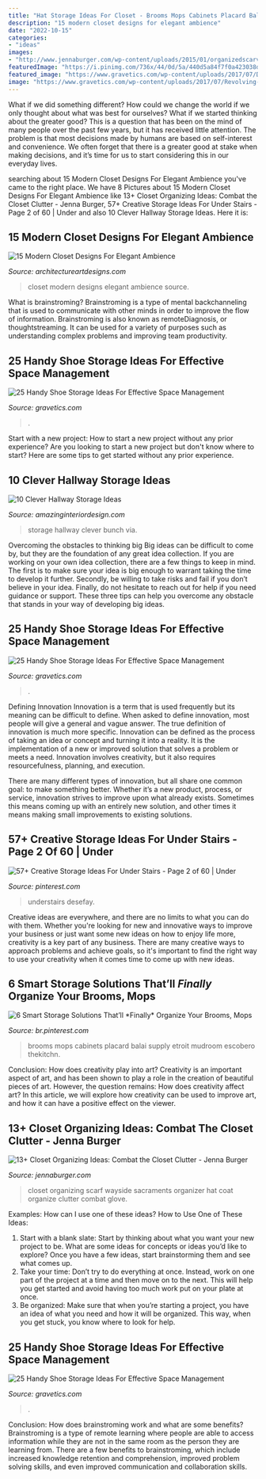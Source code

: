 ```yaml
---
title: "Hat Storage Ideas For Closet - Brooms Mops Cabinets Placard Balai Supply Etroit Mudroom Escobero Thekitchn"
description: "15 modern closet designs for elegant ambience"
date: "2022-10-15"
categories:
- "ideas"
images:
- "http://www.jennaburger.com/wp-content/uploads/2015/01/organizedscarvesgloves.jpg"
featuredImage: "https://i.pinimg.com/736x/44/0d/5a/440d5a84f7f0a423038d235d83bbf613.jpg"
featured_image: "https://www.gravetics.com/wp-content/uploads/2017/07/DIY-Shoe-Storage-Ideas-for-Small-Spaces.jpg"
image: "https://www.gravetics.com/wp-content/uploads/2017/07/Revolving-Shoe-Cabinets.jpg"
---
```



What if we did something different?
How could we change the world if we only thought about what was best for ourselves? What if we started thinking about the greater good? This is a question that has been on the mind of many people over the past few years, but it has received little attention. The problem is that most decisions made by humans are based on self-interest and convenience. We often forget that there is a greater good at stake when making decisions, and it’s time for us to start considering this in our everyday lives.

	

		
searching about 15 Modern Closet Designs For Elegant Ambience you've came to the right place. We have 8 Pictures about 15 Modern Closet Designs For Elegant Ambience like 13+ Closet Organizing Ideas: Combat the Closet Clutter - Jenna Burger, 57+ Creative Storage Ideas For Under Stairs - Page 2 of 60 | Under and also 10 Clever Hallway Storage Ideas. Here it is:
		
    
## 15 Modern Closet Designs For Elegant Ambience

<img loading=lazy src="https://www.architectureartdesigns.com/wp-content/uploads/2016/08/6-49-630x490.jpg" onerror="this.onerror=null;this.src='https://tse1.mm.bing.net/th?id=OIP.LZdZjg59DlcyB2jkdwzr7QHaFw&amp;pid=15.1';" alt="15 Modern Closet Designs For Elegant Ambience">

_Source: architectureartdesigns.com_

>closet modern designs elegant ambience source. 

	

What is brainstroming?
Brainstroming is a type of mental backchanneling that is used to communicate with other minds in order to improve the flow of information. Brainstroming is also known as remoteDiagnosis, or thoughtstreaming. It can be used for a variety of purposes such as understanding complex problems and improving team productivity.

    
## 25 Handy Shoe Storage Ideas For Effective Space Management

<img loading=lazy src="https://www.gravetics.com/wp-content/uploads/2017/07/DIY-Shoe-Storage-Ideas-for-Small-Spaces.jpg" onerror="this.onerror=null;this.src='https://tse4.mm.bing.net/th?id=OIP.-1CSqVFk5OeK3tOx_AtvuwHaKo&amp;pid=15.1';" alt="25 Handy Shoe Storage Ideas For Effective Space Management">

_Source: gravetics.com_

>. 

	

Start with a new project: How to start a new project without any prior experience?
Are you looking to start a new project but don't know where to start? Here are some tips to get started without any prior experience.

    
## 10 Clever Hallway Storage Ideas

<img loading=lazy src="http://www.amazinginteriordesign.com/wp-content/uploads/2017/09/Hallway-Storage-Ideas-5.jpg" onerror="this.onerror=null;this.src='https://tse4.mm.bing.net/th?id=OIP.YS4eJhsXLzom7ujMys89WgHaK0&amp;pid=15.1';" alt="10 Clever Hallway Storage Ideas">

_Source: amazinginteriordesign.com_

>storage hallway clever bunch via. 

	

Overcoming the obstacles to thinking big
Big ideas can be difficult to come by, but they are the foundation of any great idea collection. If you are working on your own idea collection, there are a few things to keep in mind. The first is to make sure your idea is big enough to warrant taking the time to develop it further. Secondly, be willing to take risks and fail if you don’t believe in your idea. Finally, do not hesitate to reach out for help if you need guidance or support. These three tips can help you overcome any obstacle that stands in your way of developing big ideas.

    
## 25 Handy Shoe Storage Ideas For Effective Space Management

<img loading=lazy src="https://www.gravetics.com/wp-content/uploads/2017/07/Shoe-Drawer.jpg" onerror="this.onerror=null;this.src='https://tse4.mm.bing.net/th?id=OIP.cjrGKXQZ2lICu3QZntTEaQHaLH&amp;pid=15.1';" alt="25 Handy Shoe Storage Ideas For Effective Space Management">

_Source: gravetics.com_

>. 

	

Defining Innovation
Innovation is a term that is used frequently but its meaning can be difficult to define. When asked to define innovation, most people will give a general and vague answer. The true definition of innovation is much more specific.
Innovation can be defined as the process of taking an idea or concept and turning it into a reality. It is the implementation of a new or improved solution that solves a problem or meets a need. Innovation involves creativity, but it also requires resourcefulness, planning, and execution.

There are many different types of innovation, but all share one common goal: to make something better. Whether it’s a new product, process, or service, innovation strives to improve upon what already exists. Sometimes this means coming up with an entirely new solution, and other times it means making small improvements to existing solutions.

    
## 57+ Creative Storage Ideas For Under Stairs - Page 2 Of 60 | Under

<img loading=lazy src="https://i.pinimg.com/736x/44/0d/5a/440d5a84f7f0a423038d235d83bbf613.jpg" onerror="this.onerror=null;this.src='https://tse4.mm.bing.net/th?id=OIP.jxAgP6P9lMk_GNkzoFYOTgHaJ3&amp;pid=15.1';" alt="57+ Creative Storage Ideas For Under Stairs - Page 2 of 60 | Under">

_Source: pinterest.com_

>understairs desefay. 

	

Creative ideas are everywhere, and there are no limits to what you can do with them. Whether you're looking for new and innovative ways to improve your business or just want some new ideas on how to enjoy life more, creativity is a key part of any business. There are many creative ways to approach problems and achieve goals, so it's important to find the right way to use your creativity when it comes time to come up with new ideas.

    
## 6 Smart Storage Solutions That’ll *Finally* Organize Your Brooms, Mops

<img loading=lazy src="https://i.pinimg.com/736x/1f/6a/42/1f6a424b0fdf61535b92756f137d48d0.jpg" onerror="this.onerror=null;this.src='https://tse1.mm.bing.net/th?id=OIP.XT1goTmrwKvvYBRgDWWNYwAAAA&amp;pid=15.1';" alt="6 Smart Storage Solutions That’ll *Finally* Organize Your Brooms, Mops">

_Source: br.pinterest.com_

>brooms mops cabinets placard balai supply etroit mudroom escobero thekitchn. 

	

Conclusion: How does creativity play into art?
Creativity is an important aspect of art, and has been shown to play a role in the creation of beautiful pieces of art. However, the question remains: How does creativity affect art? In this article, we will explore how creativity can be used to improve art, and how it can have a positive effect on the viewer.

    
## 13+ Closet Organizing Ideas: Combat The Closet Clutter - Jenna Burger

<img loading=lazy src="http://www.jennaburger.com/wp-content/uploads/2015/01/organizedscarvesgloves.jpg" onerror="this.onerror=null;this.src='https://tse1.mm.bing.net/th?id=OIP.GzP3KMGEulQcahoQGJII4QHaLr&amp;pid=15.1';" alt="13+ Closet Organizing Ideas: Combat the Closet Clutter - Jenna Burger">

_Source: jennaburger.com_

>closet organizing scarf wayside sacraments organizer hat coat organize clutter combat glove. 

	

Examples: How can I use one of these ideas?
How to Use One of These Ideas: 
1. Start with a blank slate: Start by thinking about what you want your new project to be. What are some ideas for concepts or ideas you’d like to explore? Once you have a few ideas, start brainstorming them and see what comes up. 
2. Take your time: Don’t try to do everything at once. Instead, work on one part of the project at a time and then move on to the next. This will help you get started and avoid having too much work put on your plate at once. 
3. Be organized: Make sure that when you’re starting a project, you have an idea of what you need and how it will be organized. This way, when you get stuck, you know where to look for help. 

    
## 25 Handy Shoe Storage Ideas For Effective Space Management

<img loading=lazy src="https://www.gravetics.com/wp-content/uploads/2017/07/Revolving-Shoe-Cabinets.jpg" onerror="this.onerror=null;this.src='https://tse3.mm.bing.net/th?id=OIP.AZKSOYMvhUujgdyUW7QzoAHaLp&amp;pid=15.1';" alt="25 Handy Shoe Storage Ideas For Effective Space Management">

_Source: gravetics.com_

>. 

	

Conclusion: How does brainstroming work and what are some benefits?
Brainstroming is a type of remote learning where people are able to access information while they are not in the same room as the person they are learning from. There are a few benefits to brainstroming, which include increased knowledge retention and comprehension, improved problem solving skills, and even improved communication and collaboration skills.

